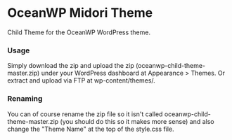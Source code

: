 OceanWP Midori Theme
=================

Child Theme for the OceanWP WordPress theme.

### Usage
Simply download the zip and upload the zip (oceanwp-child-theme-master.zip) under your WordPress dashboard at Appearance > Themes. Or extract and upload via FTP at wp-content/themes/.


### Renaming
You can of course rename the zip file so it isn't called oceanwp-child-theme-master.zip (you should do this so it makes more sense) and also change the "Theme Name" at the top of the style.css file.
